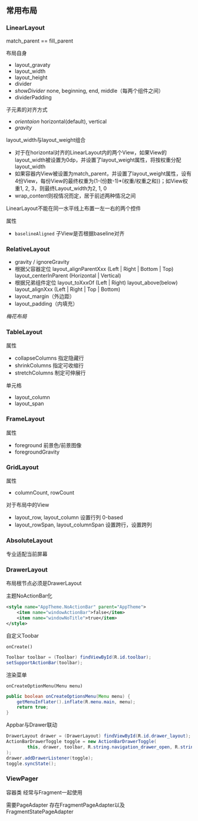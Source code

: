 ## 常用布局

### LinearLayout

match_parent == fill_parent

布局自身

- layout_gravaty
- layout_width
- layout_height
- divider
- *showDivider* none, beginning, end, middle（每两个组件之间）
- dividerPadding

子元素的对齐方式

- *orientaion* horizontal(default), vertical
- *gravity* 

layout_width与layout_weight组合

- 对于在horizontal对齐的LinearLayout内的两个View，如果View的layout_width被设置为0dp，并设置了layout_weight属性，将按权重分配layout_width
- 如果容器内View被设置为match_parent，并设置了layout_weight属性，设有4份View，每份View的最终权重为(1-(份数-1)*(权重/权重之和))；如View权重1, 2, 3，则最终Layout_width为2, 1, 0
- wrap_content则视情况而定，居于前述两种情况之间

LinearLayout不能在同一水平线上布置一左一右的两个控件

属性

- `baselineAligned` 子View是否根据baseline对齐

### RelativeLayout

- gravity / ignoreGravity
- 根据父容器定位 layout_alignParentXxx (Left | Right | Bottom | Top) layout_centerInParent (Horizontal | Vertical)
- 根据兄弟组件定位 layout_toXxxOf (Left | Right) layout_above(below) layout_alignXxx (Left | Right | Top | Bottom)
- layout_margin（外边距）
- layout_padding（内填充）

*梅花布局*

### TableLayout

属性

- collapseColumns 指定隐藏行
- shrinkColumns 指定可收缩行
- stretchColumns 制定可伸展行

单元格

- layout_column
- layout_span

### FrameLayout

属性

- foreground 前景色/前景图像
- foregroundGravity

### GridLayout

属性

- columnCount, rowCount

对于布局中的View

- layout_row, layout_column 设置行列 0-based
- layout_rowSpan, layout_columnSpan 设置跨行，设置跨列

### AbsoluteLayout

专业适配当前屏幕

### DrawerLayout

布局根节点必须是DrawerLayout

主题NoActionBar化

```xml
<style name="AppTheme.NoActionBar" parent="AppTheme">
    <item name="windowActionBar">false</item>
    <item name="windowNoTitle">true</item>
</style>
```

自定义Toobar

`onCreate()`
```java
Toolbar toolbar = (Toolbar) findViewById(R.id.toolbar);
setSupportActionBar(toolbar);
```

渲染菜单

`onCreateOptionMenu(Menu menu)`
```java
public boolean onCreateOptionsMenu(Menu menu) {
    getMenuInflater().inflate(R.menu.main, menu);
    return true;
}
```

Appbar与Drawer联动

```java
DrawerLayout drawer = (DrawerLayout) findViewById(R.id.drawer_layout);
ActionBarDrawerToggle toggle = new ActionBarDrawerToggle(
        this, drawer, toolbar, R.string.navigation_drawer_open, R.string.navigation_drawer_close
);
drawer.addDrawerListener(toggle);
toggle.syncState();
```

### ViewPager

容器类 经常与Fragment一起使用

需要PageAdapter 存在FragmentPageAdapter以及FragmentStatePageAdapter